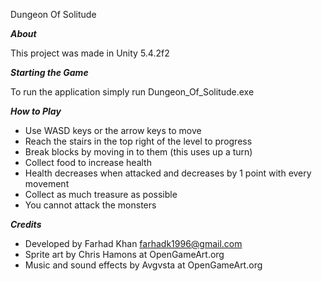 Dungeon Of Solitude 

***About***

This project was made in Unity 5.4.2f2

***Starting the Game***

To run the application simply run Dungeon_Of_Solitude.exe

***How to Play***

- Use WASD keys or the arrow keys to move
- Reach the stairs in the top right of the level to progress
- Break blocks by moving in to them (this uses up a turn)
- Collect food to increase health
- Health decreases when attacked and decreases by 1 point with every movement
- Collect as much treasure as possible
- You cannot attack the monsters

***Credits***

- Developed by Farhad Khan farhadk1996@gmail.com
- Sprite art by Chris Hamons at OpenGameArt.org
- Music and sound effects by Avgvsta at OpenGameArt.org


